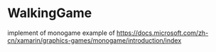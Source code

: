 # WalkingGame
implement of monogame example of https://docs.microsoft.com/zh-cn/xamarin/graphics-games/monogame/introduction/index
